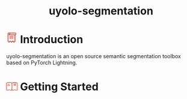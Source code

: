 # <div align="center">uyolo-segmentation</div>
# <img src="./docs/assets/introduction_ico.png" width="30"/> Introduction
uyolo-segmentation is an open source semantic segmentation toolbox based on PyTorch Lightning.

# <img src="./docs/assets/usage_ico.png" width="30"/> Getting Started
